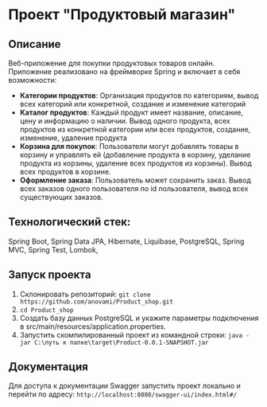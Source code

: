 # Проект "Продуктовый магазин"
## Описание

Веб-приложение для покупки продуктовых товаров онлайн. Приложение реализовано на фреймворке Spring и включает в себя возможности:

- **Категории продуктов**: Организация продуктов по категориям, вывод всех категорий или конкретной, создание и изменение категорий
- **Каталог продуктов**: Каждый продукт имеет название, описание, цену и информацию о наличии. Вывод одного продукта, всех продуктов из конкретной категории или всех продуктов, создание, изменение, удаление продукта
- **Корзина для покупок**: Пользователи могут добавлять товары в корзину и управлять ей (добавление продукта в корзину, уделание продукта из корзины, удаление всех продуктов из корзины). Вывод всех продуктов в корзине.
- **Оформление заказа**: Пользователь может сохранить заказ. Вывод всех заказов одного пользователя по id пользователя, вывод всех существующих заказов.

## Технологический стек:
Spring Boot, Spring Data JPA, Hibernate, Liquibase, PostgreSQL, Spring MVC, Spring Test, Lombok, 

## Запуск проекта
1. Склонировать репозиторий: `git clone https://github.com/anovami/Product_shop.git`
2. `cd Product_shop`
3. Создать базу данных PostgreSQL и укажите параметры подключения в src/main/resources/application.properties.
4. Запустить скомпилированный проект из командной строки: `java -jar C:\путь к папке\target\Product-0.0.1-SNAPSHOT.jar`


## Документация
Для доступа к документации Swagger запустить проект локально и перейти по адресу: `http://localhost:8080/swagger-ui/index.html#/`

  
